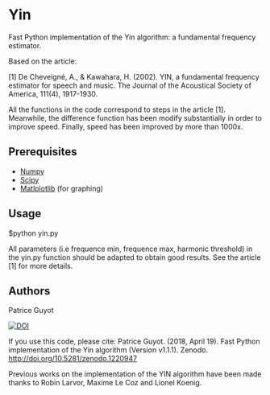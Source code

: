 # Yin

Fast Python implementation of the Yin algorithm: a fundamental frequency estimator.

Based on the article:

\[1\] De Cheveigné, A., & Kawahara, H. (2002). YIN, a fundamental frequency estimator for speech and music. The Journal of the Acoustical Society of America, 111(4), 1917-1930.

All the functions in the code correspond to steps in the article \[1\]. Meanwhile, the difference function has been modify substantially in order to improve speed. Finally, speed has been improved by more than 1000x.


## Prerequisites

 * [Numpy](http://www.numpy.org/)
 * [Scipy](http://www.scipy.org/)
 * [Matlplotlib](http://matplotlib.org/) (for graphing)

## Usage

$python yin.py

All parameters (i.e frequence min, frequence max, harmonic threshold) in the yin.py function should be adapted to obtain good results. See the article \[1\] for more details. 


## Authors

Patrice Guyot

[![DOI](https://zenodo.org/badge/130074493.svg)](https://zenodo.org/badge/latestdoi/130074493)

If you use this code, please cite:
Patrice Guyot. (2018, April 19). Fast Python implementation of the Yin algorithm (Version v1.1.1). Zenodo. http://doi.org/10.5281/zenodo.1220947


Previous works on the implementation of the YIN algorithm have been made thanks to Robin Larvor, Maxime Le Coz and Lionel Koenig.

